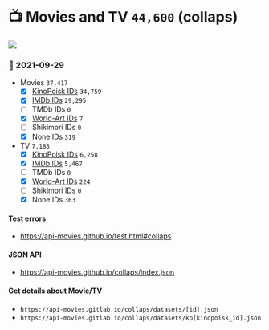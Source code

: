 # :tv: Movies and TV `44,600` (collaps)

<a href="https://API-Movies.github.io"><img src="https://API-Movies.github.io/banner.png?cache"></a>

### :date: 2021-09-29
- Movies `37,417`
  - [x] <a href="https://API-Movies.github.io/collaps/movie_kinopoisk_ids.json">KinoPoisk IDs</a> `34,759`
  - [x] <a href="https://API-Movies.github.io/collaps/movie_imdb_ids.json">IMDb IDs</a> `29,295`
  - [ ] TMDb IDs `0`
  - [x] <a href="https://API-Movies.github.io/collaps/movie_world_art_ids.json">World-Art IDs</a> `7`
  - [ ] Shikimori IDs `0`
  - [x] None IDs `319`
- TV `7,183`
  - [x] <a href="https://API-Movies.github.io/collaps/tv_kinopoisk_ids.json">KinoPoisk IDs</a> `6,258`
  - [x] <a href="https://API-Movies.github.io/collaps/tv_imdb_ids.json">IMDb IDs</a> `5,467`
  - [ ] TMDb IDs `0`
  - [x] <a href="https://API-Movies.github.io/collaps/tv_world_art_ids.json">World-Art IDs</a> `224`
  - [ ] Shikimori IDs `0`
  - [x] None IDs `363`
#### Test errors
- <a href='https://api-movies.github.io/test.html#collaps'>https://api-movies.github.io/test.html#collaps</a>
#### JSON API
- <a href='https://api-movies.github.io/collaps/index.json'>https://api-movies.github.io/collaps/index.json</a>
#### Get details about Movie/TV
- `https://api-movies.gitlab.io/collaps/datasets/[id].json`
- `https://api-movies.gitlab.io/collaps/datasets/kp[kinopoisk_id].json`
